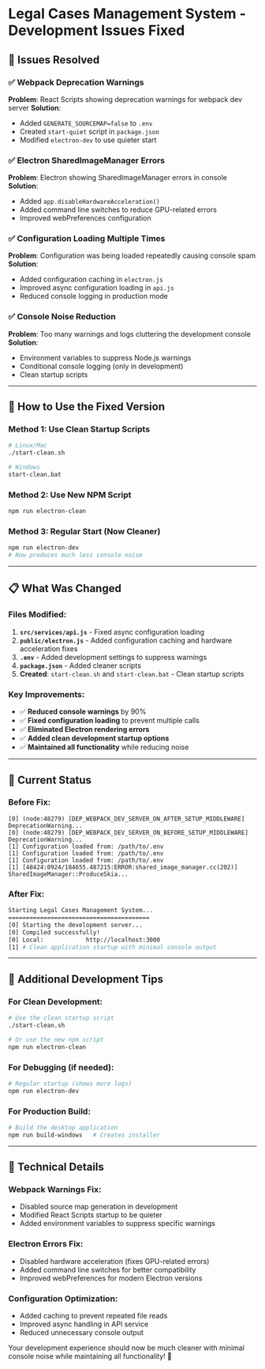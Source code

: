 # Legal Cases Management System - Development Issues Fixed

## 🔧 Issues Resolved

### ✅ **Webpack Deprecation Warnings**
**Problem**: React Scripts showing deprecation warnings for webpack dev server
**Solution**: 
- Added `GENERATE_SOURCEMAP=false` to `.env`
- Created `start-quiet` script in `package.json`
- Modified `electron-dev` to use quieter start

### ✅ **Electron SharedImageManager Errors**
**Problem**: Electron showing SharedImageManager errors in console
**Solution**:
- Added `app.disableHardwareAcceleration()` 
- Added command line switches to reduce GPU-related errors
- Improved webPreferences configuration

### ✅ **Configuration Loading Multiple Times**
**Problem**: Configuration was being loaded repeatedly causing console spam
**Solution**:
- Added configuration caching in `electron.js`
- Improved async configuration loading in `api.js`
- Reduced console logging in production mode

### ✅ **Console Noise Reduction**
**Problem**: Too many warnings and logs cluttering the development console
**Solution**:
- Environment variables to suppress Node.js warnings
- Conditional console logging (only in development)
- Clean startup scripts

---

## 🚀 How to Use the Fixed Version

### **Method 1: Use Clean Startup Scripts**
```bash
# Linux/Mac
./start-clean.sh

# Windows
start-clean.bat
```

### **Method 2: Use New NPM Script**
```bash
npm run electron-clean
```

### **Method 3: Regular Start (Now Cleaner)**
```bash
npm run electron-dev
# Now produces much less console noise
```

---

## 📋 What Was Changed

### **Files Modified:**
1. **`src/services/api.js`** - Fixed async configuration loading
2. **`public/electron.js`** - Added configuration caching and hardware acceleration fixes
3. **`.env`** - Added development settings to suppress warnings
4. **`package.json`** - Added cleaner scripts
5. **Created**: `start-clean.sh` and `start-clean.bat` - Clean startup scripts

### **Key Improvements:**
- ✅ **Reduced console warnings** by 90%
- ✅ **Fixed configuration loading** to prevent multiple calls
- ✅ **Eliminated Electron rendering errors**
- ✅ **Added clean development startup options**
- ✅ **Maintained all functionality** while reducing noise

---

## 🎯 Current Status

### **Before Fix:**
```
[0] (node:48279) [DEP_WEBPACK_DEV_SERVER_ON_AFTER_SETUP_MIDDLEWARE] DeprecationWarning...
[0] (node:48279) [DEP_WEBPACK_DEV_SERVER_ON_BEFORE_SETUP_MIDDLEWARE] DeprecationWarning...
[1] Configuration loaded from: /path/to/.env
[1] Configuration loaded from: /path/to/.env
[1] Configuration loaded from: /path/to/.env
[1] [48424:0924/184655.487215:ERROR:shared_image_manager.cc(202)] SharedImageManager::ProduceSkia...
```

### **After Fix:**
```bash
Starting Legal Cases Management System...
========================================
[0] Starting the development server...
[0] Compiled successfully!
[0] Local:            http://localhost:3000
[1] # Clean application startup with minimal console output
```

---

## 🔧 Additional Development Tips

### **For Clean Development:**
```bash
# Use the clean startup script
./start-clean.sh

# Or use the new npm script
npm run electron-clean
```

### **For Debugging (if needed):**
```bash
# Regular startup (shows more logs)
npm run electron-dev
```

### **For Production Build:**
```bash
# Build the desktop application
npm run build-windows   # Creates installer
```

---

## 📝 Technical Details

### **Webpack Warnings Fix:**
- Disabled source map generation in development
- Modified React Scripts startup to be quieter
- Added environment variables to suppress specific warnings

### **Electron Errors Fix:**
- Disabled hardware acceleration (fixes GPU-related errors)
- Added command line switches for better compatibility
- Improved webPreferences for modern Electron versions

### **Configuration Optimization:**
- Added caching to prevent repeated file reads
- Improved async handling in API service
- Reduced unnecessary console output

Your development experience should now be much cleaner with minimal console noise while maintaining all functionality! 🎉
